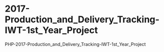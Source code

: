 # 2017-Production_and_Delivery_Tracking-IWT-1st_Year_Project

PHP-2017-Production_and_Delivery_Tracking-IWT-1st_Year_Project
